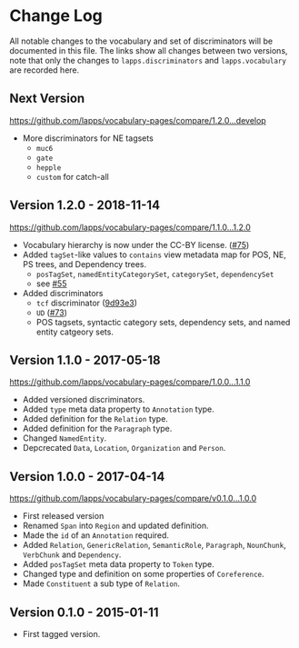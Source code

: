 # Change Log

All notable changes to the vocabulary and set of discriminators will be documented in this file. The links show all changes between two versions, note that only the changes to `lapps.discriminators` and `lapps.vocabulary` are recorded here.


## Next Version

https://github.com/lapps/vocabulary-pages/compare/1.2.0...develop

* More discriminators for NE tagsets
    - `muc6`
    - `gate`
    - `hepple`
    - `custom` for catch-all


## Version 1.2.0 - 2018-11-14

https://github.com/lapps/vocabulary-pages/compare/1.1.0...1.2.0

* Vocabulary hierarchy is now under the CC-BY license. ([#75](https://github.com/lapps/vocabulary-pages/pull/75))
* Added `tagSet`-like values to `contains` view metadata map for POS, NE, PS trees, and Dependency trees.
    * `posTagSet`, `namedEntityCategorySet`, `categorySet`, `dependencySet`
    * see [#55](https://github.com/lapps/vocabulary-pages/issues/55)
* Added discriminators
    - `tcf` discriminator ([9d93e3](https://github.com/lapps/vocabulary-pages/commit/9d93e3af805960d61fbb4c0fdcfb79a695e0dcf4#diff-4d510d1599c8900360494f2ccf024156))
    - `UD` ([#73](https://github.com/lapps/vocabulary-pages/issues/73))
    - POS tagsets, syntactic category sets, dependency sets, and named entity catgeory sets.


## Version 1.1.0 - 2017-05-18

https://github.com/lapps/vocabulary-pages/compare/1.0.0...1.1.0

- Added versioned discriminators.
- Added `type` meta data property to `Annotation` type.
- Added definition for the `Relation` type.
- Added definition for the `Paragraph` type.
- Changed `NamedEntity`.
- Depcrecated `Data`, `Location`, `Organization` and `Person`.

## Version 1.0.0 - 2017-04-14

https://github.com/lapps/vocabulary-pages/compare/v0.1.0...1.0.0

- First released version
- Renamed `Span` into `Region` and updated definition.
- Made the `id` of an `Annotation` required.
- Added `Relation`, `GenericRelation`, `SemanticRole`, `Paragraph`, `NounChunk`, `VerbChunk` and `Dependency`.
- Added `posTagSet` meta data property to `Token` type.
- Changed type and definition on some properties of `Coreference`.
- Made `Constituent` a sub type of `Relation`.


## Version 0.1.0 - 2015-01-11

- First tagged version.
